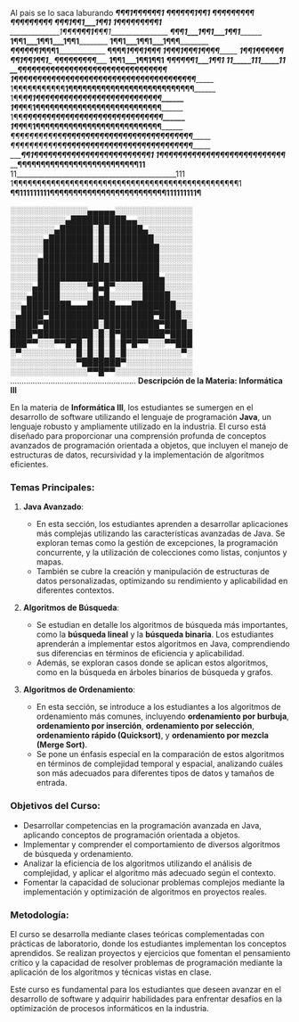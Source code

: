 Al pais se lo saca laburando 
_________________¶¶¶1___¶¶¶____¶¶¶1_______________
__________________¶¶¶____¶¶¶____1¶¶1______________
___________________¶¶¶____¶¶¶____¶¶¶______________
___________________¶¶¶____¶¶¶____¶¶¶______________
__________________¶¶¶____1¶¶1___1¶¶1______________
________________1¶¶¶____¶¶¶____¶¶¶1_______________
______________1¶¶¶____¶¶¶1___¶¶¶1_________________
_____________¶¶¶1___1¶¶1___1¶¶1___________________
____________1¶¶1___1¶¶1___1¶¶1____________________
____________1¶¶1___1¶¶1___1¶¶¶____________________
_____________¶¶¶____¶¶¶1___¶¶¶1___________________
______________¶¶¶¶___1¶¶¶___1¶¶¶__________________
_______________1¶¶¶1___¶¶¶1___¶¶¶¶________________
_________________1¶¶1____¶¶¶____¶¶¶_______________
___________________¶¶1____¶¶1____¶¶1______________
___________________¶¶¶____¶¶¶____¶¶¶______________
__________________1¶¶1___1¶¶1____¶¶1______________
_________________¶¶¶____¶¶¶1___1¶¶1_______________
________________11_____111_____11_________________
__________¶¶¶¶¶¶¶¶¶¶¶¶¶¶¶¶¶¶¶¶¶¶¶¶¶¶¶¶¶¶¶¶________
1¶¶¶¶¶¶¶¶¶¶¶__¶¶¶¶¶¶¶¶¶¶¶¶¶¶¶¶¶¶¶¶¶¶¶¶¶¶¶¶________
1¶¶¶¶¶¶¶¶¶¶¶__1¶¶¶¶¶¶¶¶¶¶¶¶¶¶¶¶¶¶¶¶¶¶¶¶¶¶¶________
1¶¶_______¶¶__1¶¶¶¶¶¶¶¶¶¶¶¶¶¶¶¶¶¶¶¶¶¶¶¶¶¶¶________
1¶¶_______¶¶__1¶¶¶¶¶¶¶¶¶¶¶¶¶¶¶¶¶¶¶¶¶¶¶¶¶¶¶________
1¶¶_______¶¶__¶¶¶¶¶¶¶¶¶¶¶¶¶¶¶¶¶¶¶¶¶¶¶¶¶¶¶¶________
1¶¶_______¶¶__1¶¶¶¶¶¶¶¶¶¶¶¶¶¶¶¶¶¶¶¶¶¶¶¶¶¶¶________
_¶¶¶¶¶¶¶¶¶¶¶__¶¶¶¶¶¶¶¶¶¶¶¶¶¶¶¶¶¶¶¶¶¶¶¶¶¶¶¶________
_¶¶¶¶¶¶¶¶¶¶¶__¶¶¶¶¶¶¶¶¶¶¶¶¶¶¶¶¶¶¶¶¶¶¶¶¶¶¶¶________
__________¶¶___1¶¶¶¶¶¶¶¶¶¶¶¶¶¶¶¶¶¶¶¶¶¶¶¶¶1________
__________1¶¶___¶¶¶¶¶¶¶¶¶¶¶¶¶¶¶¶¶¶¶¶¶¶¶¶¶_________
____________¶¶¶¶¶¶¶¶¶¶¶¶¶¶¶¶¶¶¶¶¶¶¶¶¶¶11__________
11_____________________________________________111
1¶¶¶¶¶¶¶¶¶¶¶¶¶¶¶¶¶¶¶¶¶¶¶¶¶¶¶¶¶¶¶¶¶¶¶¶¶¶¶¶¶¶¶¶¶¶¶¶1
__¶¶111111111¶¶¶¶¶¶¶¶¶¶¶¶¶¶¶¶¶¶¶¶¶¶¶¶¶111111111¶__

░░░░░░░░░░░░░░▄▄▄▄▄░░░░░░░░░░░░░░
░░░░░░░░░░▄██████████▄▄░░░░░░░░░░
░░░░░░░░▄██████░█░██████▄░░░░░░░░
░░░░░░▄████████░█░████████░░░░░░░
░░░░░░█████████░█░█████████░░░░░░
░░░░░▄█████████░█░█████████░░░░░░
░░░░░██████████████████████░░░░░░
░░░░░██████████████████████▄░░░░░
░░░░▄████░░░░░▀█▄█▀░░░░░████░░░░░
░░░▄█████░░░░░░█▄█░░░░░░█████░░░░
░░▄████████▄▄▄█████▄▄▄████████░░░
░▄████▀███████████████████▀████░░
░████▀██████████░██████████▀████░
████▀██████████░█░█▀████████▀████
███▀▀░░░▀▀█▀█░█░█░█░█▀█▀▀░░░▀▀███
░▀░░░░░░░░░░█░█░█░█░█░░░░░░░░░░▀░
░░░░░░░░░░░░▀███████▀░░░░░░░░░░░░
░░░░░░░░░░░░░░▀▀█▀▀░░░░░░░░░░░░░░
........................................................
**Descripción de la Materia: Informática III**

En la materia de **Informática III**, los estudiantes se sumergen en el desarrollo de software utilizando el lenguaje de programación **Java**, un lenguaje robusto y ampliamente utilizado en la industria. El curso está diseñado para proporcionar una comprensión profunda de conceptos avanzados de programación orientada a objetos, que incluyen el manejo de estructuras de datos, recursividad y la implementación de algoritmos eficientes.

### Temas Principales:

1. **Java Avanzado**:
   - En esta sección, los estudiantes aprenden a desarrollar aplicaciones más complejas utilizando las características avanzadas de Java. Se exploran temas como la gestión de excepciones, la programación concurrente, y la utilización de colecciones como listas, conjuntos y mapas.
   - También se cubre la creación y manipulación de estructuras de datos personalizadas, optimizando su rendimiento y aplicabilidad en diferentes contextos.

2. **Algoritmos de Búsqueda**:
   - Se estudian en detalle los algoritmos de búsqueda más importantes, como la **búsqueda lineal** y la **búsqueda binaria**. Los estudiantes aprenderán a implementar estos algoritmos en Java, comprendiendo sus diferencias en términos de eficiencia y aplicabilidad.
   - Además, se exploran casos donde se aplican estos algoritmos, como en la búsqueda en árboles binarios de búsqueda y grafos.

3. **Algoritmos de Ordenamiento**:
   - En esta sección, se introduce a los estudiantes a los algoritmos de ordenamiento más comunes, incluyendo **ordenamiento por burbuja**, **ordenamiento por inserción**, **ordenamiento por selección**, **ordenamiento rápido (Quicksort)**, y **ordenamiento por mezcla (Merge Sort)**.
   - Se pone un énfasis especial en la comparación de estos algoritmos en términos de complejidad temporal y espacial, analizando cuáles son más adecuados para diferentes tipos de datos y tamaños de entrada.

### Objetivos del Curso:
- Desarrollar competencias en la programación avanzada en Java, aplicando conceptos de programación orientada a objetos.
- Implementar y comprender el comportamiento de diversos algoritmos de búsqueda y ordenamiento.
- Analizar la eficiencia de los algoritmos utilizando el análisis de complejidad, y aplicar el algoritmo más adecuado según el contexto.
- Fomentar la capacidad de solucionar problemas complejos mediante la implementación y optimización de algoritmos en proyectos reales.

### Metodología:
El curso se desarrolla mediante clases teóricas complementadas con prácticas de laboratorio, donde los estudiantes implementan los conceptos aprendidos. Se realizan proyectos y ejercicios que fomentan el pensamiento crítico y la capacidad de resolver problemas de programación mediante la aplicación de los algoritmos y técnicas vistas en clase. 

Este curso es fundamental para los estudiantes que deseen avanzar en el desarrollo de software y adquirir habilidades para enfrentar desafíos en la optimización de procesos informáticos en la industria.


